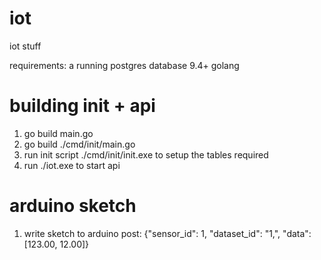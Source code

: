# iot
iot stuff

requirements:
a running postgres database 9.4+
golang

# building init + api
1. go build main.go
2. go build ./cmd/init/main.go
3. run init script ./cmd/init/init.exe to setup the tables required
4. run ./iot.exe to start api

# arduino sketch
1. write sketch to arduino
post: {"sensor_id": 1, "dataset_id": "1,", "data": [123.00, 12.00]}
